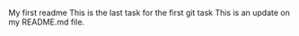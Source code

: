 My first readme
This is the last task for the first git task
This is an update on my README.md file.
